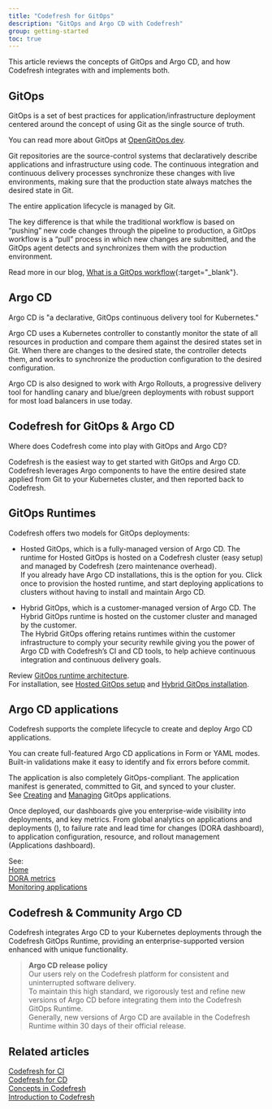 ```yaml
---
title: "Codefresh for GitOps"
description: "GitOps and Argo CD with Codefresh"
group: getting-started
toc: true
---
```


This article reviews the concepts of GitOps and Argo CD, and how Codefresh integrates with and implements both.


## GitOps

GitOps is a set of best practices for application/infrastructure deployment centered around the concept of using Git as the single source of truth.

You can read more about GitOps at [OpenGitOps.dev](https://opengitops.dev/).

 Git repositories are the source-control systems that declaratively describe applications and infrastructure using code. The continuous integration and continuous delivery processes synchronize these changes with live environments, making sure that the production state always matches the desired state in Git.

The entire application lifecycle is managed by Git.

The key difference is that while the traditional workflow is based on “pushing” new code changes through the pipeline to production, a GitOps workflow is a “pull” process in which new changes are submitted, and the GitOps agent detects and synchronizes them with the production environment.

Read more in our blog, [What is a GitOps workflow](https://codefresh.io/learn/gitops/gitops-workflow-vs-traditional-workflow-what-is-the-difference/){:target="\_blank"}.  



## Argo CD

Argo CD is "a declarative, GitOps continuous delivery tool for Kubernetes."

Argo CD uses a Kubernetes controller to constantly monitor the state of all resources in production and compare them against the desired states set in Git. When there are changes to the desired state, the controller detects them, and works to synchronize the production configuration to the desired configuration. 

Argo CD is also designed to work with Argo Rollouts, a progressive delivery tool for handling canary and blue/green deployments with robust support for most load balancers in use today. 


## Codefresh for GitOps & Argo CD 

Where does Codefresh come into play with GitOps and Argo CD?

Codefresh is the easiest way to get started with GitOps and Argo CD. Codefresh leverages Argo components to have the entire desired state applied from Git to your Kubernetes cluster, and then reported back to Codefresh.



## GitOps Runtimes 

Codefresh offers two models for GitOps deployments:  

* Hosted GitOps, which is a fully-managed version of Argo CD. The runtime for Hosted GitOps is hosted on a Codefresh cluster (easy setup) and managed by Codefresh (zero maintenance overhead).  
  If you already have Argo CD installations, this is the option for you. Click once to provision the hosted runtime, and start deploying applications to clusters without having to install and maintain Argo CD.

* Hybrid GitOps, which is a customer-managed version of Argo CD. The  Hybrid GitOps runtime is hosted on the customer cluster and managed by the customer.  
  The Hybrid GitOps offering retains runtimes within the customer infrastructure to comply your security rewhile giving you the power of Argo CD with Codefresh’s CI and CD tools, to help achieve continuous integration and continuous delivery goals.

Review [GitOps runtime architecture]({{site.baseurl}}/docs/installation/runtime-architecture/#gitops-architecture).  
For installation, see [Hosted GitOps setup]({{site.baseurl}}/docs/installation/gitops/hosted-runtime/) and [Hybrid GitOps installation]({{site.baseurl}}/docs/installation/gitops/hybrid-gitops/).

## Argo CD applications

Codefresh supports the complete lifecycle to create and deploy Argo CD applications.  

You can create full-featured Argo CD applications in Form or YAML modes. Built-in validations make it easy to identify and fix errors before commit.   

The application is also completely GitOps-compliant. The application manifest is generated, committed to Git, and synced to your cluster.   
See [Creating]({{site.baseurl}}/docs/deployments/gitops/create-application/) and [Managing]({{site.baseurl}}/docs/deployments/gitops/manage-application/) GitOps applications. 


Once deployed, our dashboards give you enterprise-wide visibility into deployments, and key metrics.
From global analytics on applications and deployments (), to failure rate and lead time for changes (DORA dashboard), to application configuration, resource, and rollout management (Applications dashboard). 

See:  
[Home]({{site.baseurl}}/docs/dashboards/home-dashboard/)  
[DORA metrics]({{site.baseurl}}/docs/dashboards/dora-metrics/)  
[Monitoring applications]({{site.baseurl}}/docs/deployments/gitops/applications-dashboard/)  

## Codefresh & Community Argo CD  

Codefresh integrates Argo CD to your Kubernetes deployments through the Codefresh GitOps Runtime, providing an enterprise-supported version enhanced with unique functionality.

>**Argo CD release policy**  
Our users rely on the Codefresh platform for consistent and uninterrupted software delivery.   
To maintain this high standard, we rigorously test and refine new versions of Argo CD before integrating them into the Codefresh GitOps Runtime.   
Generally, new versions of Argo CD are available in the Codefresh Runtime within 30 days of their official release.


## Related articles
[Codefresh for CI]({{site.baseurl}}/docs/getting-started/ci-codefresh/)  
[Codefresh for CD]({{site.baseurl}}/docs/getting-started/cd-codefresh/)    
[Concepts in Codefresh]({{site.baseurl}}/docs/getting-started/concepts/)   
[Introduction to Codefresh]({{site.baseurl}}/docs/getting-started/intro-to-codefresh/)
